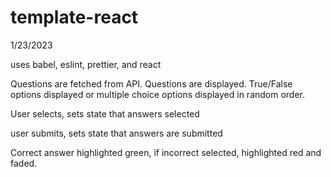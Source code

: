 # template-react

1/23/2023

uses babel, eslint, prettier, and react

Questions are fetched from API.
Questions are displayed.
True/False options displayed or
multiple choice options displayed in random order.

User selects, sets state that answers selected

user submits, sets state that answers are submitted

Correct answer highlighted green, if incorrect selected, highlighted red and faded.